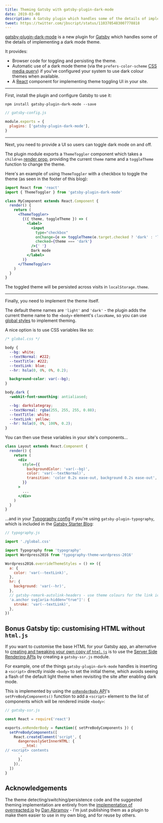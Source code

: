 ```yaml
---
title: Theming Gatsby with gatsby-plugin-dark-mode
date: 2019-03-08
description: A Gatsby plugin which handles some of the details of implementing a dark mode theme.
tweet: https://twitter.com/jbscript/status/1103705483007778818
---
```


[gatsby-plugin-dark-mode](https://github.com/insin/gatsby-plugin-dark-mode#readme) is a new plugin for [Gatsby](https://www.gatsbyjs.org) which handles some of the details of implementing a dark mode theme.

It provides:

- Browser code for toggling and persisting the theme.
- Automatic use of a dark mode theme (via the `prefers-color-scheme` [CSS media query](https://developer.mozilla.org/en-US/docs/Web/CSS/@media/prefers-color-scheme)) if you've configured your system to use dark colour themes when available.
- A [React](https://reactjs.org) component for implementing theme toggling UI in your site.

---

First, install the plugin and configure Gatsby to use it:

```shell
npm install gatsby-plugin-dark-mode --save
```

```js
// gatsby-config.js

module.exports = {
  plugins: ['gatsby-plugin-dark-mode'],
}
```

---

Next, you need to provide a UI so users can toggle dark mode on and off.

The plugin module exports a `ThemeToggler` component which takes a `children` [render prop](https://reactjs.org/docs/render-props.html), providing the current `theme` name and a `toggleTheme` function to change the theme.

Here's an example of using `ThemeToggler` with a checkbox to toggle the theme (as seen in the footer of this blog):

```jsx
import React from 'react'
import { ThemeToggler } from 'gatsby-plugin-dark-mode'

class MyComponent extends React.Component {
  render() {
    return (
      <ThemeToggler>
        {({ theme, toggleTheme }) => (
          <label>
            <input
              type="checkbox"
              onChange={e => toggleTheme(e.target.checked ? 'dark' : 'light')}
              checked={theme === 'dark'}
            />{' '}
            Dark mode
          </label>
        )}
      </ThemeToggler>
    )
  }
}
```

The toggled theme will be persisted across visits in `localStorage.theme`.

---

Finally, you need to implement the theme itself.

The default theme names are `'light'` and `'dark'` - the plugin adds the current theme name to the `<body>` element's `className`, so you can use [global styles](https://www.gatsbyjs.org/docs/creating-global-styles) to implement theming.

A nice option is to use CSS variables like so:

```css
/* global.css */

body {
  --bg: white;
  --textNormal: #222;
  --textTitle: #222;
  --textLink: blue;
  --hr: hsla(0, 0%, 0%, 0.2);

  background-color: var(--bg);
}

body.dark {
  -webkit-font-smoothing: antialiased;

  --bg: darkslategray;
  --textNormal: rgba(255, 255, 255, 0.88);
  --textTitle: white;
  --textLink: yellow;
  --hr: hsla(0, 0%, 100%, 0.2);
}
```

You can then use these variables in your site's components...

```jsx
class Layout extends React.Component {
  render() {
    return (
      <div
        style={{
          backgroundColor: 'var(--bg)',
          color: 'var(--textNormal)',
          transition: 'color 0.2s ease-out, background 0.2s ease-out',
        }}
      >
        ...
      </div>
    )
  }
}
```

...and in your [Typography config](https://www.gatsbyjs.org/docs/typography-js/#creating-the-typography-configuration) if you're using `gatsby-plugin-typography`, which is included in the [Gatsby Starter Blog](https://www.gatsbyjs.org/starters/gatsbyjs/gatsby-starter-blog/):

```js
// typography.js

import './global.css'

import Typography from 'typography'
import Wordpress2016 from 'typography-theme-wordpress-2016'

Wordpress2016.overrideThemeStyles = () => ({
  a: {
    color: 'var(--textLink)',
  },
  hr: {
    background: 'var(--hr)',
  },
  // gatsby-remark-autolink-headers - use theme colours for the link icon
  'a.anchor svg[aria-hidden="true"]': {
    stroke: 'var(--textLink)',
  },
})
```

## Bonus Gatsby tip: customising HTML without `html.js`

If you want to customise the base HTML for your Gatsby app, an alternative to [creating and tweaking your own copy of `html.js`](https://www.gatsbyjs.org/docs/custom-html/) is to use the [Server Side Rendering APIs](https://www.gatsbyjs.org/docs/ssr-apis/) by creating a `gatsby-ssr.js` module.

For example, one of the things `gatsby-plugin-dark-mode` handles is inserting a `<script>` directly inside `<body>` to set the initial theme, which avoids seeing a flash of the default light theme when revisiting the site after enabling dark mode.

This is implemented by using the [`onRenderBody` API](https://www.gatsbyjs.org/docs/ssr-apis/#onRenderBody)'s `setPreBodyComponents()` function to add a `<script>` element to the list of components which will be rendered inside `<body>`:

```js
// gatsby-ssr.js

const React = require('react')

exports.onRenderBody = function({ setPreBodyComponents }) {
  setPreBodyComponents([
    React.createElement('script', {
      dangerouslySetInnerHTML: {
        __html: `
// <script> contents
      `,
      },
    }),
  ])
}
```

## Acknowledgements

The theme detecting/switching/persistence code and the suggested theming implementation are entirely from the [implementation of overreacted.io](https://github.com/gaearon/overreacted.io) by [Dan Abramov](https://twitter.com/dan_abramov) - I'm just publishing them as a plugin to make them easier to use in my own blog, and for reuse by others.
